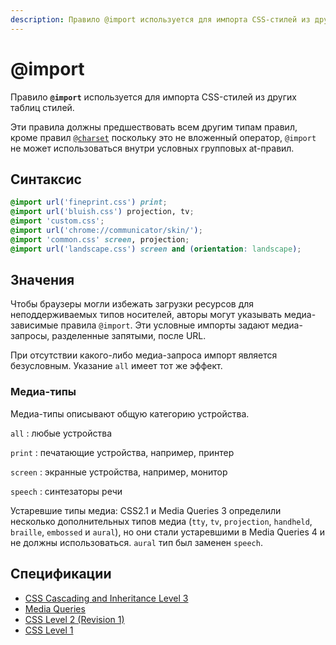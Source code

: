 ```yaml
---
description: Правило @import используется для импорта CSS-стилей из других таблиц стилей
---
```


# @import

Правило **`@import`** используется для импорта CSS-стилей из других таблиц стилей.

Эти правила должны предшествовать всем другим типам правил, кроме правил [`@charset`](charset.md) поскольку это не вложенный оператор, `@import` не может использоваться внутри условных групповых at-правил.

## Синтаксис

```css
@import url('fineprint.css') print;
@import url('bluish.css') projection, tv;
@import 'custom.css';
@import url('chrome://communicator/skin/');
@import 'common.css' screen, projection;
@import url('landscape.css') screen and (orientation: landscape);
```

## Значения

Чтобы браузеры могли избежать загрузки ресурсов для неподдерживаемых типов носителей, авторы могут указывать медиа-зависимые правила `@import`. Эти условные импорты задают медиа-запросы, разделенные запятыми, после URL.

При отсутствии какого-либо медиа-запроса импорт является безусловным. Указание `all` имеет тот же эффект.

### Медиа-типы

Медиа-типы описывают общую категорию устройства.

`all`
: любые устройства

`print`
: печатающие устройства, например, принтер

`screen`
: экранные устройства, например, монитор

`speech`
: синтезаторы речи

Устаревшие типы медиа: CSS2.1 и Media Queries 3 определили несколько дополнительных типов медиа (`tty`, `tv`, `projection`, `handheld`, `braille`, `embossed` и `aural`), но они стали устаревшими в Media Queries 4 и не должны использоваться. `aural` тип был заменен `speech`.

## Спецификации

- [CSS Cascading and Inheritance Level 3](https://drafts.csswg.org/css-cascade-3/#at-ruledef-import)
- [Media Queries](https://drafts.csswg.org/mediaqueries-3/#media0)
- [CSS Level 2 (Revision 1)](http://www.w3.org/TR/CSS2/cascade.html#at-import)
- [CSS Level 1](http://www.w3.org/TR/CSS1/#the-cascade)
